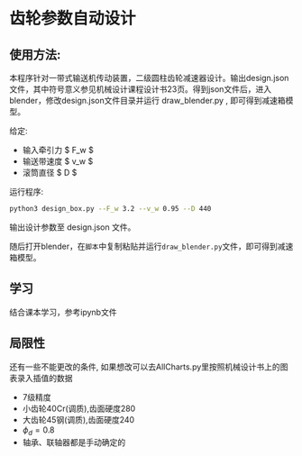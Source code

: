 # 齿轮参数自动设计

## 使用方法:

本程序针对一带式输送机传动装置，二级圆柱齿轮减速器设计。输出design.json文件，其中符号意义参见机械设计课程设计书23页。得到json文件后，进入blender，修改design.json文件目录并运行 draw_blender.py , 即可得到减速箱模型。

给定:

* 输入牵引力 $ F_w $
* 输送带速度 $ v_w $
* 滚筒直径 $ D $

运行程序:

```zsh
python3 design_box.py --F_w 3.2 --v_w 0.95 --D 440
```

输出设计参数至 design.json 文件。

随后打开blender，在`脚本`中复制粘贴并运行`draw_blender.py`文件，即可得到减速箱模型。

## 学习

结合课本学习，参考ipynb文件

## 局限性

还有一些不能更改的条件, 如果想改可以去AllCharts.py里按照机械设计书上的图表录入插值的数据

* 7级精度
* 小齿轮40Cr(调质),齿面硬度280
* 大齿轮45钢(调质),齿面硬度240
* $\phi_d=0.8$
* 轴承、联轴器都是手动确定的